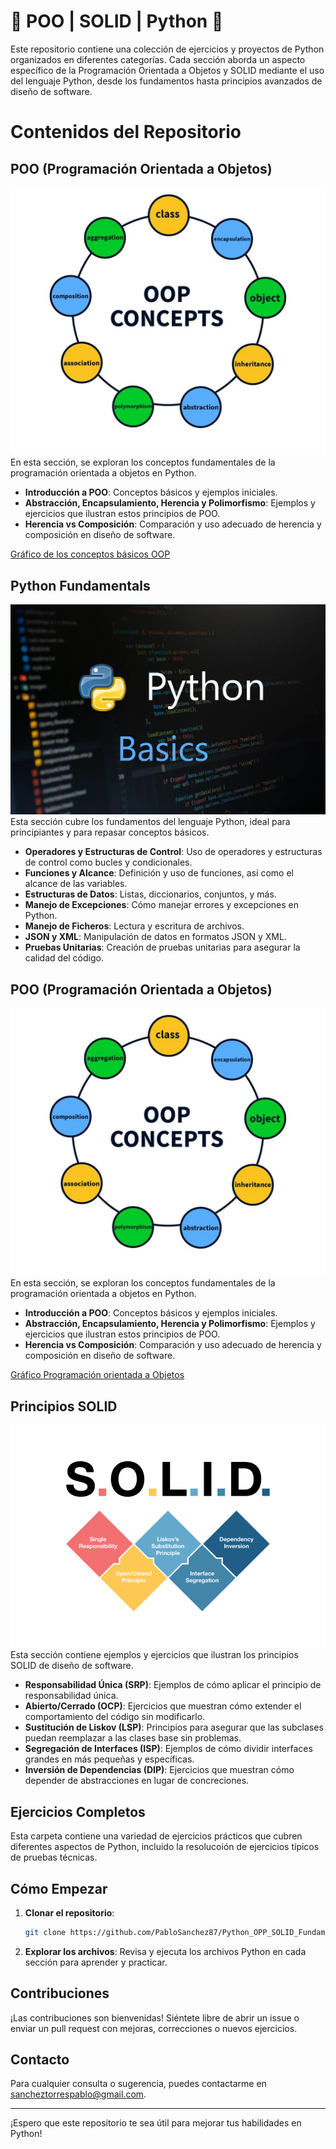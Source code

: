 # 🐍 POO | SOLID | Python 🐍

Este repositorio contiene una colección de ejercicios y proyectos de Python organizados en diferentes categorías. Cada sección aborda un aspecto específico de la Programación Orientada a Objetos y SOLID mediante el uso del lenguaje Python, desde los fundamentos hasta principios avanzados de diseño de software.

# Contenidos del Repositorio
## POO (Programación Orientada a Objetos)
![SOLID](resources/OOP.jpg)
En esta sección, se exploran los conceptos fundamentales de la programación orientada a objetos en Python.

- **Introducción a POO**: Conceptos básicos y ejemplos iniciales.
- **Abstracción, Encapsulamiento, Herencia y Polimorfismo**: Ejemplos y ejercicios que ilustran estos principios de POO.
- **Herencia vs Composición**: Comparación y uso adecuado de herencia y composición en diseño de software.

[Gráfico de los conceptos básicos OOP](https://xmind.app/embed/2SwRjm/)

## Python Fundamentals

![Python_Fundamentals](resources/python_basics.webp)
Esta sección cubre los fundamentos del lenguaje Python, ideal para principiantes y para repasar conceptos básicos.

- **Operadores y Estructuras de Control**: Uso de operadores y estructuras de control como bucles y condicionales.
- **Funciones y Alcance**: Definición y uso de funciones, así como el alcance de las variables.
- **Estructuras de Datos**: Listas, diccionarios, conjuntos, y más.
- **Manejo de Excepciones**: Cómo manejar errores y excepciones en Python.
- **Manejo de Ficheros**: Lectura y escritura de archivos.
- **JSON y XML**: Manipulación de datos en formatos JSON y XML.
- **Pruebas Unitarias**: Creación de pruebas unitarias para asegurar la calidad del código.


## POO (Programación Orientada a Objetos)
![SOLID](resources/OOP.jpg)
En esta sección, se exploran los conceptos fundamentales de la programación orientada a objetos en Python.

- **Introducción a POO**: Conceptos básicos y ejemplos iniciales.
- **Abstracción, Encapsulamiento, Herencia y Polimorfismo**: Ejemplos y ejercicios que ilustran estos principios de POO.
- **Herencia vs Composición**: Comparación y uso adecuado de herencia y composición en diseño de software.

[Gráfico Programación orientada a Objetos](https://www.xmind.app/embed/2SwRjm/)

## Principios SOLID
![SOLID](resources/solid.png)
Esta sección contiene ejemplos y ejercicios que ilustran los principios SOLID de diseño de software.

- **Responsabilidad Única (SRP)**: Ejemplos de cómo aplicar el principio de responsabilidad única.
- **Abierto/Cerrado (OCP)**: Ejercicios que muestran cómo extender el comportamiento del código sin modificarlo.
- **Sustitución de Liskov (LSP)**: Principios para asegurar que las subclases puedan reemplazar a las clases base sin problemas.
- **Segregación de Interfaces (ISP)**: Ejemplos de cómo dividir interfaces grandes en más pequeñas y específicas.
- **Inversión de Dependencias (DIP)**: Ejercicios que muestran cómo depender de abstracciones en lugar de concreciones.

## Ejercicios Completos
Esta carpeta contiene una variedad de ejercicios prácticos que cubren diferentes aspectos de Python, incluido la resolucoión de ejercicios típicos de pruebas técnicas.

## Cómo Empezar

1. **Clonar el repositorio**:
    ```bash
    git clone https://github.com/PabloSanchez87/Python_OPP_SOLID_Fundamentals.git
    ```

2. **Explorar los archivos**:
    Revisa y ejecuta los archivos Python en cada sección para aprender y practicar.

## Contribuciones

¡Las contribuciones son bienvenidas! Siéntete libre de abrir un issue o enviar un pull request con mejoras, correcciones o nuevos ejercicios.

## Contacto

Para cualquier consulta o sugerencia, puedes contactarme en [sancheztorrespablo@gmail.com](mailto:sancheztorrespablo@gmail.com).

---

¡Espero que este repositorio te sea útil para mejorar tus habilidades en Python!

